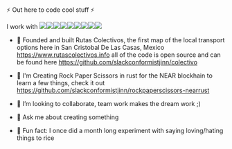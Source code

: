 
⚡ Out here to code cool stuff ⚡


I work with <img src="https://img.shields.io/badge/JavaScript-F7DF1E?style=flat&labelColor=ffffff&logoColor=F7DF1E&logo=javascript"><img src="https://img.shields.io/badge/Node.js-339933?style=flat&labelColor=1e2122&logoColor=339933&logo=node.js"><img src="https://img.shields.io/badge/-HTML5-E34F26?logo=html5&logoColor=white"><img src="https://img.shields.io/badge/-MongoDB-13aa52?logo=mongodb&logoColor=white"><img src="https://img.shields.io/badge/Rust-ffffff?style=flat&labelColor=ffffff&logoColor=000000&logo=rust"><img src="https://img.shields.io/badge/-python-306998?logo=python&logoColor=white"><img src="https://img.shields.io/badge/-Git-F05032?logo=git&logoColor=white"><img src="https://img.shields.io/badge/PostgreSQL-4169E1?style=flat&labelColor=ffffff&logoColor=4169E1&logo=postgresql"><img src="https://img.shields.io/badge/Vue.js-4FC08D?style=flat&labelColor=34495E&logoColor=4FC08D&logo=vue.js"> 


- 🔭 Founded and built Rutas Colectivos, the first map of the local transport options here in San Cristobal De Las Casas, Mexico https://www.rutascolectivos.info all of the code is open source and can be found here https://github.com/slackconformistjinn/colectivo

- 🌱 I'm Creating Rock Paper Scissors in rust for the NEAR blockhain to learn a few things, check it out https://github.com/slackconformistjinn/rockpaperscissors-nearrust

- 👯 I’m looking to collaborate, team work makes the dream work ;)

- 💬 Ask me about creating something

- 🌈 Fun fact: I once did a month long experiment with saying loving/hating things to rice
